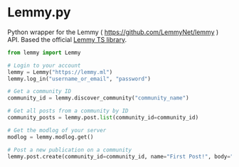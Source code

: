 # Lemmy.py

Python wrapper for the Lemmy ( https://github.com/LemmyNet/lemmy ) API. Based the official [Lemmy TS library](https://github.com/LemmyNet/lemmy-js-client).

```py
from lemmy import Lemmy

# Login to your account
lemmy = Lemmy("https://lemmy.ml")
lemmy.log_in("username_or_email", "password")

# Get a community ID
community_id = lemmy.discover_community("community_name")

# Get all posts from a community by ID
community_posts = lemmy.post.list(community_id=community_id)

# Get the modlog of your server
modlog = lemmy.modlog.get()

# Post a new publication on a community
lemmy.post.create(community_id=community_id, name="First Post!", body="This is the first community post.")
```